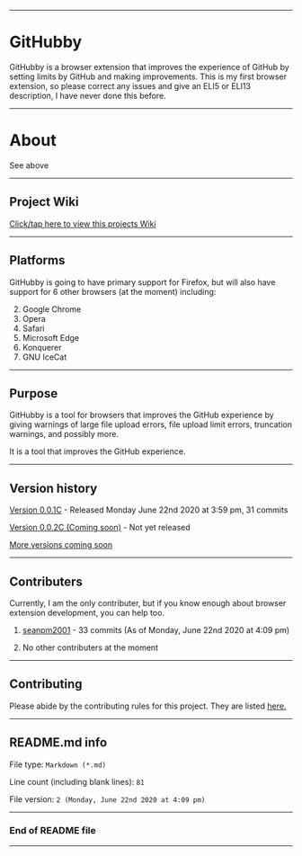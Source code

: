
***

# GitHubby
GitHubby is a browser extension that improves the experience of GitHub by setting limits by GitHub and making improvements. This is my first browser extension, so please correct any issues and give an ELI5 or ELI13 description, I have never done this before.

***

# About

See above

***

## Project Wiki

[Click/tap here to view this projects Wiki](https://github.com/seanpm2001/GitHubby/Wiki/)

***

## Platforms

GitHubby is going to have primary support for Firefox, but will also have support for 6 other browsers (at the moment) including:

2. Google Chrome
3. Opera
4. Safari
5. Microsoft Edge
6. Konquerer
7. GNU IceCat

***

## Purpose

GitHubby is a tool for browsers that improves the GitHub experience by giving warnings of large file upload errors, file upload limit errors, truncation warnings, and possibly more.

It is a tool that improves the GitHub experience.

***

## Version history

[Version 0.0.1C](https://github.com/seanpm2001/GitHubby/releases/tag/V0.0.1C/) - Released Monday June 22nd 2020 at 3:59 pm, 31 commits

[Version 0.0.2C (Coming soon)](127.0.0.1) - Not yet released

[More versions coming soon](https://www.example.com/)

***

## Contributers

Currently, I am the only contributer, but if you know enough about browser extension development, you can help too.

1. [seanpm2001](https://github.com/seanpm2001/) - 33 commits (As of Monday, June 22nd 2020 at 4:09 pm)

2. No other contributers at the moment

***

## Contributing

Please abide by the contributing rules for this project. They are listed [here.](https://github.com/seanpm2001/GitHubby/CONTRIBUTING.md)

***

## README.md info

File type: `Markdown (*.md)`

Line count (including blank lines): `81`

File version: `2 (Monday, June 22nd 2020 at 4:09 pm)`

***

### End of README file

***
